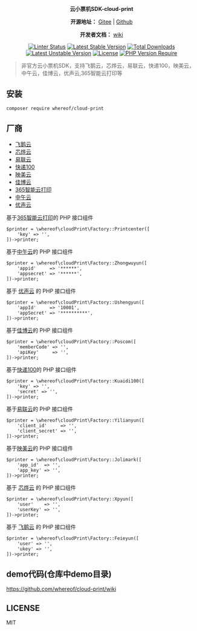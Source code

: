 <p align="center">
	<strong>云小票机SDK-cloud-print</strong>
</p>

<p align="center">
<p align="center">
	<strong>开源地址：</strong> <a target="_blank" href='https://gitee.com/whereof/cloud-print'>Gitee</a> | <a target="_blank" href='https://github.com/whereof/cloud-print'>Github</a> 
</p>
<p align="center">
	<strong>开发者文档：</strong> <a target="_blank" href='https://github.com/whereof/cloud-print/wiki'>wiki</a>
</p>
</p>


<p align="center">
    <a href="https://github.com/whereof/cloud-print/actions"><img src="https://github.com/whereof/cloud-print/workflows/Tester/badge.svg" alt="Linter Status"></a>
<a href="https://packagist.org/packages/whereof/cloud-print" rel="nofollow"><img src="http://poser.pugx.org/whereof/cloud-print/v" alt="Latest Stable Version" data-canonical-src="http://poser.pugx.org/whereof/cloud-print/v" style="max-width: 100%;"></a> <a href="https://packagist.org/packages/whereof/cloud-print" rel="nofollow"><img src="http://poser.pugx.org/whereof/cloud-print/downloads" alt="Total Downloads" data-canonical-src="http://poser.pugx.org/whereof/cloud-print/downloads" style="max-width: 100%;"></a> <a href="https://packagist.org/packages/whereof/cloud-print" rel="nofollow"><img src="http://poser.pugx.org/whereof/cloud-print/v/unstable" alt="Latest Unstable Version" data-canonical-src="http://poser.pugx.org/whereof/cloud-print/v/unstable" style="max-width: 100%;"></a> <a href="https://packagist.org/packages/whereof/cloud-print" rel="nofollow"><img src="http://poser.pugx.org/whereof/cloud-print/license" alt="License" data-canonical-src="http://poser.pugx.org/whereof/cloud-print/license" style="max-width: 100%;"></a> <a href="https://packagist.org/packages/whereof/cloud-print" rel="nofollow"><img src="http://poser.pugx.org/whereof/cloud-print/require/php" alt="PHP Version Require" data-canonical-src="http://poser.pugx.org/whereof/cloud-print/require/php" style="max-width: 100%;"></a>
</p>



> 非官方云小票机SDK，支持飞鹅云，芯烨云，易联云，快递100，映美云，中午云，佳博云，优声云,365智能云打印等


## 安装

~~~~
composer require whereof/cloud-print
~~~~

## 厂商

- [飞鹅云](http://help.feieyun.com/document.php) 
- [芯烨云](https://www.xpyun.net/open/index.html)
- [易联云](https://www.yilianyun.net/)
- [快递100](https://api.kuaidi100.com/document/5f0ff6a32977d50a94e10235)
- [映美云](http://open.jolimark.com/)
- [佳博云](https://dev.poscom.cn/)
- [365智能云打印](http://printcenter.cn/)
- [中午云](http://www.zhongwu.co/)
- [优声云](https://www.ushengyun.com/)



基于[365智能云打印](http://printcenter.cn/)的 PHP 接口组件

~~~
$printer = \whereof\cloudPrint\Factory::Printcenter([
    'key' => '',
])->printer;
~~~

基于[中午云](http://www.zhongwu.co/)的 PHP 接口组件

~~~
$printer = \whereof\cloudPrint\Factory::Zhongwuyun([
    'appid'     => '******',
    'appsecret' => '******',
])->printer;
~~~

基于 [优声云](https://www.ushengyun.com/) 的 PHP 接口组件

~~~
$printer = \whereof\cloudPrint\Factory::Ushengyun([
    'appId'     => '10001',
    'appSecret' => '**********',
])->printer;
~~~

基于[佳博云](https://dev.poscom.cn/)的 PHP 接口组件

~~~
$printer = \whereof\cloudPrint\Factory::Poscom([
    'memberCode' => '',
    'apiKey'     => '',
])->printer;
~~~

基于[快递100](https://api.kuaidi100.com/document/5f0ff6adbc8da837cbd8aef8)的 PHP 接口组件

~~~
$printer = \whereof\cloudPrint\Factory::Kuaidi100([
    'key' => '',
    'secret' => '',
])->printer;
~~~

基于[易联云](https://www.yilianyun.net/)的 PHP 接口组件

~~~
$printer = \whereof\cloudPrint\Factory::Yilianyun([
    'client_id'     => '',
    'client_secret' => '',
])->printer;
~~~

基于[映美云](http://open.jolimark.com/)的 PHP 接口组件

~~~
$printer = \whereof\cloudPrint\Factory::Jolimark([
    'app_id'  => '',
    'app_key' => '',
])->printer;
~~~

基于 [芯烨云](https://www.xpyun.net/open/index.html) 的 PHP 接口组件

~~~
$printer = \whereof\cloudPrint\Factory::Xpyun([
    'user'    => '',
    'userKey' => '',
])->printer;
~~~

基于 [飞鹅云](http://help.feieyun.com/document.php) 的 PHP 接口组件

~~~
$printer = \whereof\cloudPrint\Factory::Feieyun([
    'user' => '',
    'ukey' => '',
])->printer;
~~~



## demo代码(仓库中demo目录)

https://github.com/whereof/cloud-print/wiki

## LICENSE

MIT

